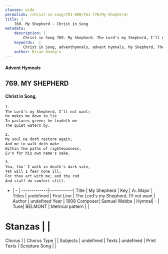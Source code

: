 ```yaml
---
classes: wide
permalink: /christ-in-song/701-800/761-770/My-Shepherd/
title: |
    769. My Shepherd - Christ in Song
metadata:
    description: |
        Christ in Song 769. My Shepherd. The Lord's my Shepherd, I'll not want; He makes me down to lie In pastures green; he leadeth me The quiet waters by.
    keywords:  |
        Christ in Song, adventhymnals, advent hymnals, My Shepherd, The Lord's my Shepherd, I'll not want. 
    author: Brian Onang'o
---
```


#### Advent Hymnals
## 769. MY SHEPHERD
####  Christ in Song,

```txt
1.
The Lord's my Shepherd, I'll not want;
He makes me down to lie
In pastures green; he leadeth me
The quiet waters by.

2.
My soul He doth restore again;
And me to walk doth make
Within the paths of righteousness,
Ev'n for his own name's sake.

3.
Yea, tho' I walk in death's dark vale,
Yet will I fear none ill;
For thou art with me; and thy rod
And staff do comfort still.

```

- |   -  |
-------------|------------|
Title | My Shepherd |
Key | A♭ Major |
Titles | undefined |
First Line | The Lord's my Shepherd, I'll not want |
Author | undefined
Year | 1908
Composer| Samuel Webbe |
Hymnal|  - |
Tune| BELMONT |
Metrical pattern | |
# Stanzas |  |
Chorus |  |
Chorus Type |  |
Subjects | undefined |
Texts | undefined |
Print Texts | 
Scripture Song |  |
    

